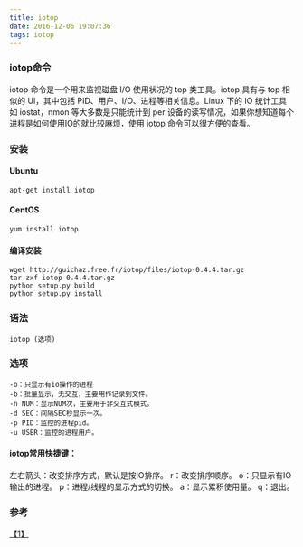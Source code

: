 ```yaml
---
title: iotop
date: 2016-12-06 19:07:36
tags: iotop
---
```

### iotop命令

iotop 命令是一个用来监视磁盘 I/O 使用状况的 top 类工具。iotop 具有与 top 相似的 UI，其中包括 PID、用户、I/O、进程等相关信息。Linux 下的 IO 统计工具如 iostat，nmon 等大多数是只能统计到 per 设备的读写情况，如果你想知道每个进程是如何使用IO的就比较麻烦，使用 iotop 命令可以很方便的查看。

### 安装

#### Ubuntu

``` shell
apt-get install iotop
```

#### CentOS

``` shell
yum install iotop
```

#### 编译安装
``` shell
wget http://guichaz.free.fr/iotop/files/iotop-0.4.4.tar.gz
tar zxf iotop-0.4.4.tar.gz
python setup.py build
python setup.py install
```

### 语法

```
iotop (选项)
```

### 选项
```
-o：只显示有io操作的进程
-b：批量显示，无交互，主要用作记录到文件。
-n NUM：显示NUM次，主要用于非交互式模式。
-d SEC：间隔SEC秒显示一次。
-p PID：监控的进程pid。
-u USER：监控的进程用户。
```

#### iotop常用快捷键：
左右箭头：改变排序方式，默认是按IO排序。
r：改变排序顺序。
o：只显示有IO输出的进程。
p：进程/线程的显示方式的切换。
a：显示累积使用量。
q：退出。

### 参考
[【1】](http://man.linuxde.net/iotop)
